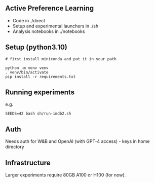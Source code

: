 Active Preference Learning
--------------------------

* Code in ./direct
* Setup and experimental launchers in ./sh
* Analysis notebooks in ./notebooks

Setup (python3.10)
-----
    # first install miniconda and put it in your path
  
    python -m venv venv
    . venv/bin/activate
    pip install -r requirements.txt 

Running experiments
----
e.g.

    SEEDS=42 bash sh/run-imdb2.sh


Auth
----
Needs auth for W&B and OpenAI (with GPT-4 access) - keys in home directory

Infrastructure
----
Larger experiments require 80GB A100 or H100 (for now).
